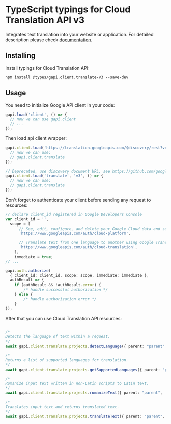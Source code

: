# TypeScript typings for Cloud Translation API v3

Integrates text translation into your website or application.
For detailed description please check [documentation](https://cloud.google.com/translate/docs/quickstarts).

## Installing

Install typings for Cloud Translation API:

```
npm install @types/gapi.client.translate-v3 --save-dev
```

## Usage

You need to initialize Google API client in your code:

```typescript
gapi.load('client', () => {
  // now we can use gapi.client
  // ...
});
```

Then load api client wrapper:

```typescript
gapi.client.load('https://translation.googleapis.com/$discovery/rest?version=v3', () => {
  // now we can use:
  // gapi.client.translate
});
```

```typescript
// Deprecated, use discovery document URL, see https://github.com/google/google-api-javascript-client/blob/master/docs/reference.md#----gapiclientloadname----version----callback--
gapi.client.load('translate', 'v3', () => {
  // now we can use:
  // gapi.client.translate
});
```

Don't forget to authenticate your client before sending any request to resources:

```typescript
// declare client_id registered in Google Developers Console
var client_id = '',
  scope = [
      // See, edit, configure, and delete your Google Cloud data and see the email address for your Google Account.
      'https://www.googleapis.com/auth/cloud-platform',

      // Translate text from one language to another using Google Translate
      'https://www.googleapis.com/auth/cloud-translation',
    ],
    immediate = true;
// ...

gapi.auth.authorize(
  { client_id: client_id, scope: scope, immediate: immediate },
  authResult => {
    if (authResult && !authResult.error) {
        /* handle successful authorization */
    } else {
        /* handle authorization error */
    }
});
```

After that you can use Cloud Translation API resources: <!-- TODO: make this work for multiple namespaces -->

```typescript

/*
Detects the language of text within a request.
*/
await gapi.client.translate.projects.detectLanguage({ parent: "parent",  });

/*
Returns a list of supported languages for translation.
*/
await gapi.client.translate.projects.getSupportedLanguages({ parent: "parent",  });

/*
Romanize input text written in non-Latin scripts to Latin text.
*/
await gapi.client.translate.projects.romanizeText({ parent: "parent",  });

/*
Translates input text and returns translated text.
*/
await gapi.client.translate.projects.translateText({ parent: "parent",  });
```
